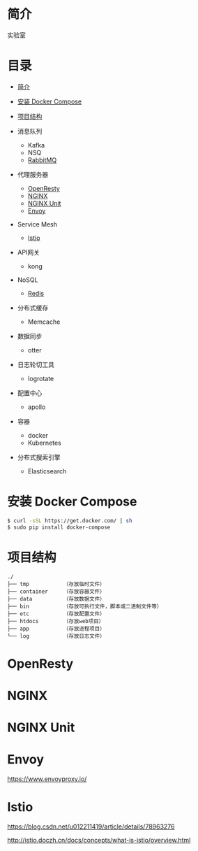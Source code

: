 # 简介

实验室

# 目录

* [简介](#简介)
* [安装 Docker Compose](#安装-docker-compose)
* [项目结构](#文件结构)

* 消息队列
    * Kafka
    * NSQ
    * [RabbitMQ](./MQ-RabbitMQ.md)

* 代理服务器
    * [OpenResty](#OpenResty)
    * [NGINX](#NGINX)
    * [NGINX Unit](#NGINX-Unit)
    * [Envoy](#Envoy)

* Service Mesh
    * [Istio](#Istio)

* API网关
    * kong

* NoSQL
    * [Redis](./redis/README.md)

* 分布式缓存
    * Memcache

* 数据同步
    * otter

* 日志轮切工具
    * logrotate

* 配置中心
    * apollo

* 容器
    * docker
    * Kubernetes

* 分布式搜索引擎
    * Elasticsearch


# 安装 Docker Compose

```bash
$ curl -sSL https://get.docker.com/ | sh
$ sudo pip install docker-compose
```


# 项目结构

```
./
├── tmp           （存放临时文件）
├── container     （存放容器文件）
├── data          （存放数据文件）
├── bin           （存放可执行文件，脚本或二进制文件等）
├── etc           （存放配置文件）
├── htdocs        （存放web项目）
├── app           （存放进程项目）
└── log           （存放日志文件）

```



# OpenResty

# NGINX

# NGINX Unit


# Envoy

https://www.envoyproxy.io/

# Istio

https://blog.csdn.net/u012211419/article/details/78963276

http://istio.doczh.cn/docs/concepts/what-is-istio/overview.html
